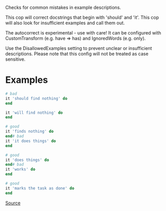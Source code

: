 
Checks for common mistakes in example descriptions.

This cop will correct docstrings that begin with 'should' and 'it'.
This cop will also look for insufficient examples and call them out.

The autocorrect is experimental - use with care! It can be configured
with CustomTransform (e.g. have => has) and IgnoredWords (e.g. only).

Use the DisallowedExamples setting to prevent unclear or insufficient
descriptions. Please note that this config will not be treated as
case sensitive.

# Examples

```ruby
# bad
it 'should find nothing' do
end

it 'will find nothing' do
end

# good
it 'finds nothing' do
end# bad
it 'it does things' do
end

# good
it 'does things' do
end# bad
it 'works' do
end

# good
it 'marks the task as done' do
end
```

[Source](http://www.rubydoc.info/gems/rubocop/RuboCop/Cop/RSpec/ExampleWording)